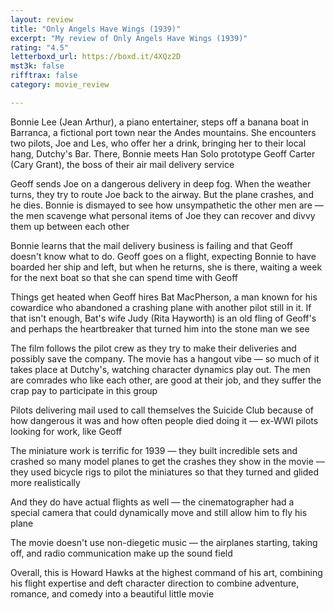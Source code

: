 ```yaml
---
layout: review
title: "Only Angels Have Wings (1939)"
excerpt: "My review of Only Angels Have Wings (1939)"
rating: "4.5"
letterboxd_url: https://boxd.it/4XQz2D
mst3k: false
rifftrax: false
category: movie_review

---
```


Bonnie Lee (Jean Arthur), a piano entertainer, steps off a banana boat in Barranca, a fictional port town near the Andes mountains. She encounters two pilots, Joe and Les, who offer her a drink, bringing her to their local hang, Dutchy's Bar. There, Bonnie meets Han Solo prototype Geoff Carter (Cary Grant), the boss of their air mail delivery service

Geoff sends Joe on a dangerous delivery in deep fog. When the weather turns, they try to route Joe back to the airway. But the plane crashes, and he dies. Bonnie is dismayed to see how unsympathetic the other men are — the men scavenge what personal items of Joe they can recover and divvy them up between each other

Bonnie learns that the mail delivery business is failing and that Geoff doesn't know what to do. Geoff goes on a flight, expecting Bonnie to have boarded her ship and left, but when he returns, she is there, waiting a week for the next boat so that she can spend time with Geoff

Things get heated when Geoff hires Bat MacPherson, a man known for his cowardice who abandoned a crashing plane with another pilot still in it. If that isn't enough, Bat's wife Judy (Rita Hayworth) is an old fling of Geoff's and perhaps the heartbreaker that turned him into the stone man we see

The film follows the pilot crew as they try to make their deliveries and possibly save the company. The movie has a hangout vibe — so much of it takes place at Dutchy's, watching character dynamics play out. The men are comrades who like each other, are good at their job, and they suffer the crap pay to participate in this group

Pilots delivering mail used to call themselves the Suicide Club because of how dangerous it was and how often people died doing it — ex-WWI pilots looking for work, like Geoff

The miniature work is terrific for 1939 — they built incredible sets and crashed so many model planes to get the crashes they show in the movie — they used bicycle rigs to pilot the miniatures so that they turned and glided more realistically

And they do have actual flights as well — the cinematographer had a special camera that could dynamically move and still allow him to fly his plane

The movie doesn't use non-diegetic music  — the airplanes starting, taking off, and radio communication make up the sound field

Overall, this is Howard Hawks at the highest command of his art, combining his flight expertise and deft character direction to combine adventure, romance, and comedy into a beautiful little movie